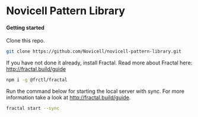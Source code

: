 # Novicell Pattern Library

#### Getting started

Clone this repo.

```sh
git clone https://github.com/Novicell/novicell-pattern-library.git
```

If you have not done it already, install Fractal.
Read more about Fractal here: http://fractal.build/guide

```sh
npm i -g @frctl/fractal
```

Run the command below for starting the local server with sync.
For more information take a look at http://fractal.build/guide.

```sh
fractal start --sync
```
